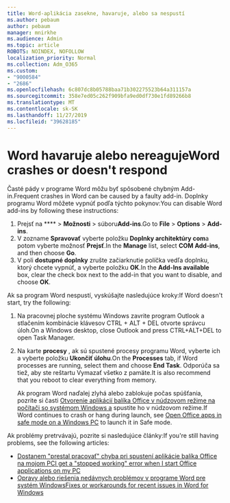 ```yaml
---
title: Word-aplikácia zasekne, havaruje, alebo sa nespustí
ms.author: pebaum
author: pebaum
manager: mnirkhe
ms.audience: Admin
ms.topic: article
ROBOTS: NOINDEX, NOFOLLOW
localization_priority: Normal
ms.collection: Adm_O365
ms.custom:
- "9000584"
- "2686"
ms.openlocfilehash: 6c807dc8b05788baa71b302275523b64a311157a
ms.sourcegitcommit: 358e7ed05c262f909bfa9ed0df730e1fd89266b8
ms.translationtype: MT
ms.contentlocale: sk-SK
ms.lasthandoff: 11/27/2019
ms.locfileid: "39628185"
---
```

# <a name="word-crashes-or-doesnt-respond"></a><span data-ttu-id="b42c2-102">Word havaruje alebo nereaguje</span><span class="sxs-lookup"><span data-stu-id="b42c2-102">Word crashes or doesn't respond</span></span>

<span data-ttu-id="b42c2-103">Časté pády v programe Word môžu byť spôsobené chybným Add-in.</span><span class="sxs-lookup"><span data-stu-id="b42c2-103">Frequent crashes in Word can be caused by a faulty add-in.</span></span> <span data-ttu-id="b42c2-104">Doplnky programu Word môžete vypnúť podľa týchto pokynov:</span><span class="sxs-lookup"><span data-stu-id="b42c2-104">You can disable Word add-ins by following these instructions:</span></span>

1. <span data-ttu-id="b42c2-105">Prejsť na \*\*\*\* > **Možnosti** > súboru**Add-ins**.</span><span class="sxs-lookup"><span data-stu-id="b42c2-105">Go to **File** > **Options** > **Add-ins**.</span></span>
2. <span data-ttu-id="b42c2-106">V zozname **Spravovať** vyberte položku **Doplnky architektúry com**a potom vyberte možnosť **Prejsť**.</span><span class="sxs-lookup"><span data-stu-id="b42c2-106">In the **Manage** list, select **COM Add-ins**, and then choose **Go**.</span></span>
3. <span data-ttu-id="b42c2-107">V poli **dostupné doplnky** zrušte začiarknutie políčka vedľa doplnku, ktorý chcete vypnúť, a vyberte položku **OK**.</span><span class="sxs-lookup"><span data-stu-id="b42c2-107">In the **Add-Ins available** box, clear the check box next to the add-in that you want to disable, and choose **OK**.</span></span>

<span data-ttu-id="b42c2-108">Ak sa program Word nespustí, vyskúšajte nasledujúce kroky:</span><span class="sxs-lookup"><span data-stu-id="b42c2-108">If Word doesn't start, try the following:</span></span>

1.   <span data-ttu-id="b42c2-109">Na pracovnej ploche systému Windows zavrite program Outlook a stlačením kombinácie klávesov CTRL + ALT + DEL otvorte správcu úloh.</span><span class="sxs-lookup"><span data-stu-id="b42c2-109">On a Windows desktop, close Outlook and press CTRL+ALT+DEL to open Task Manager.</span></span> 
2. <span data-ttu-id="b42c2-110">Na karte **procesy** , ak sú spustené procesy programu Word, vyberte ich a vyberte položku **Ukončiť úlohu**.</span><span class="sxs-lookup"><span data-stu-id="b42c2-110">On the **Processes** tab, if Word processes are running, select them and choose **End Task**.</span></span> <span data-ttu-id="b42c2-111">Odporúča sa tiež, aby ste reštartu Vymazať všetko z pamäte.</span><span class="sxs-lookup"><span data-stu-id="b42c2-111">It is also recommend that you reboot to clear everything from memory.</span></span>

    <span data-ttu-id="b42c2-112">Ak program Word naďalej zlyhá alebo zablokuje počas spúšťania, pozrite si časti [Otvorenie aplikácií balíka Office v núdzovom režime na počítači so systémom Windows a](https://support.office.com/article/Open-Office-apps-in-safe-mode-on-a-Windows-PC-dedf944a-5f4b-4afb-a453-528af4f7ac72) spustite ho v núdzovom režime.</span><span class="sxs-lookup"><span data-stu-id="b42c2-112">If Word continues to crash or hang during launch, see [Open Office apps in safe mode on a Windows PC](https://support.office.com/article/Open-Office-apps-in-safe-mode-on-a-Windows-PC-dedf944a-5f4b-4afb-a453-528af4f7ac72) to launch it in Safe mode.</span></span>

<span data-ttu-id="b42c2-113">Ak problémy pretrvávajú, pozrite si nasledujúce články:</span><span class="sxs-lookup"><span data-stu-id="b42c2-113">If you're still having problems, see the following articles:</span></span> 
- [<span data-ttu-id="b42c2-114">Dostanem "prestal pracovať" chyba pri spustení aplikácie balíka Office na mojom PC</span><span class="sxs-lookup"><span data-stu-id="b42c2-114">I get a "stopped working" error when I start Office applications on my PC</span></span>](https://support.office.com/article/52bd7985-4e99-4a35-84c8-2d9b8301a2fa)
- [<span data-ttu-id="b42c2-115">Opravy alebo riešenia nedávnych problémov v programe Word pre systém Windows</span><span class="sxs-lookup"><span data-stu-id="b42c2-115">Fixes or workarounds for recent issues in Word for Windows</span></span>](https://support.office.com/article/bf6bf17c-2807-4871-83ce-e337ae8f0b86)